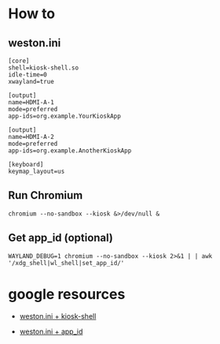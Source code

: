 # How to

## weston.ini 
```
[core]
shell=kiosk-shell.so
idle-time=0
xwayland=true

[output]
name=HDMI-A-1
mode=preferred
app-ids=org.example.YourKioskApp

[output]
name=HDMI-A-2
mode=preferred
app-ids=org.example.AnotherKioskApp

[keyboard]
keymap_layout=us
```

## Run Chromium
```
chromium --no-sandbox --kiosk &>/dev/null &
```

## Get app_id (optional)
```
WAYLAND_DEBUG=1 chromium --no-sandbox --kiosk 2>&1 | | awk '/xdg_shell|wl_shell|set_app_id/'
```

# google resources
* [weston.ini + kiosk-shell](https://www.google.com/search?q=weston+kiosk+shell+example+weston.ini+file)

* [weston.ini + app_id](https://www.google.com/search?q=weston+kiosk+shell+how+to+get+app_id)
